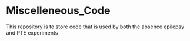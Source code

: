 # Miscelleneous_Code
This repository is to store code that is used by both the absence epilepsy and PTE experiments
